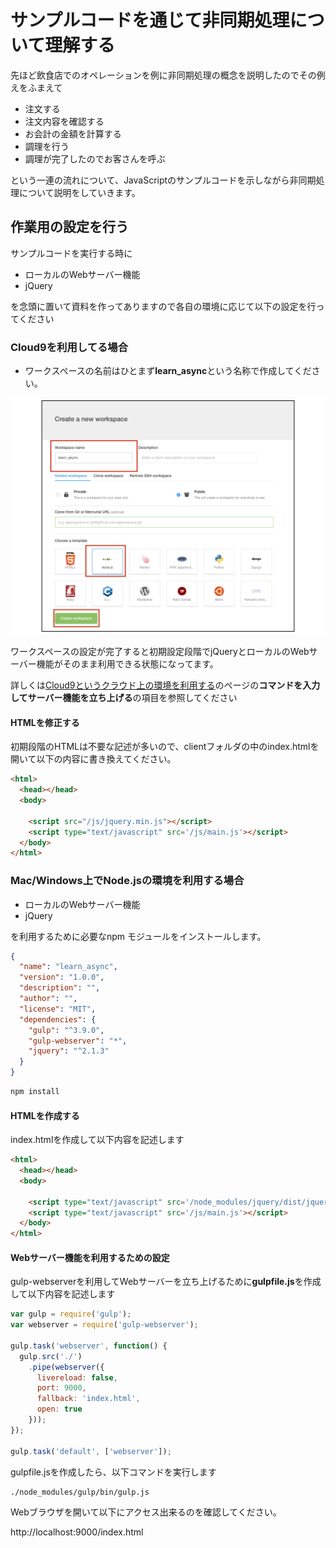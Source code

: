 # サンプルコードを通じて非同期処理について理解する

先ほど飲食店でのオペレーションを例に非同期処理の概念を説明したのでその例えをふまえて

- 注文する
- 注文内容を確認する
- お会計の金額を計算する
- 調理を行う
- 調理が完了したのでお客さんを呼ぶ

という一連の流れについて、JavaScriptのサンプルコードを示しながら非同期処理について説明をしていきます。


## 作業用の設定を行う

サンプルコードを実行する時に

- ローカルのWebサーバー機能
- jQuery

を念頭に置いて資料を作ってありますので各自の環境に応じて以下の設定を行ってください


### Cloud9を利用してる場合

- ワークスペースの名前はひとまず**learn_async**という名称で作成してください。

![ワークスペースの設定](../images/learn_async.png)

ワークスペースの設定が完了すると初期設定段階でjQueryとローカルのWebサーバー機能がそのまま利用できる状態になってます。

詳しくは[Cloud9というクラウド上の環境を利用する](../set_up_cloud9.md)のページの**コマンドを入力してサーバー機能を立ち上げる**の項目を参照してください

#### HTMLを修正する

初期段階のHTMLは不要な記述が多いので、clientフォルダの中のindex.htmlを開いて以下の内容に書き換えてください。

```html
<html>
  <head></head>
  <body>

    <script src="/js/jquery.min.js"></script>
    <script type="text/javascript" src='/js/main.js'></script>
  </body>
</html>
```


### Mac/Windows上でNode.jsの環境を利用する場合


- ローカルのWebサーバー機能
- jQuery

を利用するために必要なnpm モジュールをインストールします。

```json
{
  "name": "learn_async",
  "version": "1.0.0",
  "description": "",
  "author": "",
  "license": "MIT",
  "dependencies": {
    "gulp": "^3.9.0",
    "gulp-webserver": "*",
    "jquery": "^2.1.3"
  }
}
```

```sh
npm install
```


#### HTMLを作成する

index.htmlを作成して以下内容を記述します

```html
<html>
  <head></head>
  <body>

    <script type="text/javascript" src='/node_modules/jquery/dist/jquery.js'></script>
    <script type="text/javascript" src='/js/main.js'></script>
  </body>
</html>
```

#### Webサーバー機能を利用するための設定

gulp-webserverを利用してWebサーバーを立ち上げるために**gulpfile.js**を作成して以下内容を記述します

```javascript
var gulp = require('gulp');
var webserver = require('gulp-webserver');

gulp.task('webserver', function() {
  gulp.src('./')
    .pipe(webserver({
      livereload: false,
      port: 9000,
      fallback: 'index.html',
      open: true
    }));
});

gulp.task('default', ['webserver']);
```

gulpfile.jsを作成したら、以下コマンドを実行します

```sh
./node_modules/gulp/bin/gulp.js
```

Webブラウザを開いて以下にアクセス出来るのを確認してください。


http://localhost:9000/index.html
